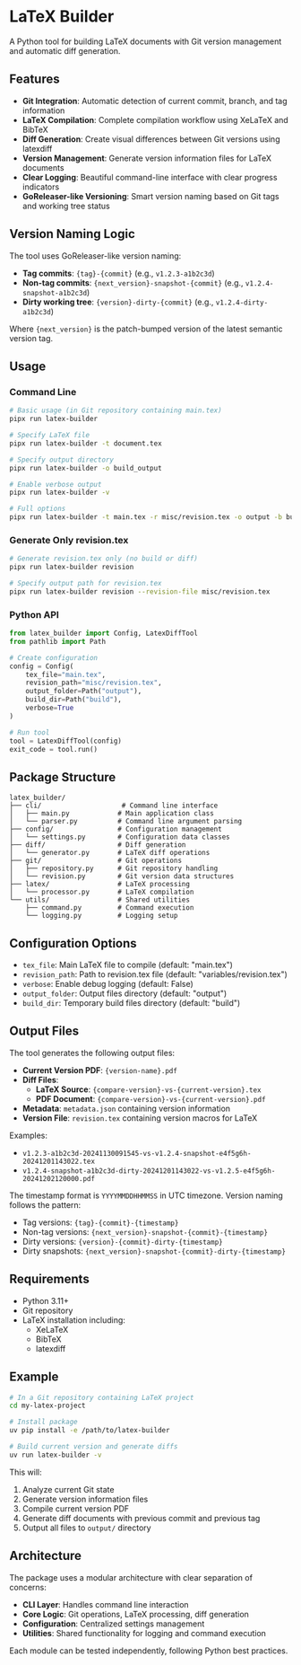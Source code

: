 # LaTeX Builder

A Python tool for building LaTeX documents with Git version management and automatic diff generation.

## Features

- **Git Integration**: Automatic detection of current commit, branch, and tag information
- **LaTeX Compilation**: Complete compilation workflow using XeLaTeX and BibTeX
- **Diff Generation**: Create visual differences between Git versions using latexdiff
- **Version Management**: Generate version information files for LaTeX documents
- **Clear Logging**: Beautiful command-line interface with clear progress indicators
- **GoReleaser-like Versioning**: Smart version naming based on Git tags and working tree status

## Version Naming Logic

The tool uses GoReleaser-like version naming:

- **Tag commits**: `{tag}-{commit}` (e.g., `v1.2.3-a1b2c3d`)
- **Non-tag commits**: `{next_version}-snapshot-{commit}` (e.g., `v1.2.4-snapshot-a1b2c3d`)
- **Dirty working tree**: `{version}-dirty-{commit}` (e.g., `v1.2.4-dirty-a1b2c3d`)

Where `{next_version}` is the patch-bumped version of the latest semantic version tag.

## Usage

### Command Line

```bash
# Basic usage (in Git repository containing main.tex)
pipx run latex-builder

# Specify LaTeX file
pipx run latex-builder -t document.tex

# Specify output directory
pipx run latex-builder -o build_output

# Enable verbose output
pipx run latex-builder -v

# Full options
pipx run latex-builder -t main.tex -r misc/revision.tex -o output -b build -v
```

### Generate Only revision.tex

```bash
# Generate revision.tex only (no build or diff)
pipx run latex-builder revision

# Specify output path for revision.tex
pipx run latex-builder revision --revision-file misc/revision.tex
```

### Python API

```python
from latex_builder import Config, LatexDiffTool
from pathlib import Path

# Create configuration
config = Config(
    tex_file="main.tex",
    revision_path="misc/revision.tex",
    output_folder=Path("output"),
    build_dir=Path("build"),
    verbose=True
)

# Run tool
tool = LatexDiffTool(config)
exit_code = tool.run()
```

## Package Structure

```
latex_builder/
├── cli/                    # Command line interface
│   ├── main.py            # Main application class
│   └── parser.py          # Command line argument parsing
├── config/                # Configuration management
│   └── settings.py        # Configuration data classes
├── diff/                  # Diff generation
│   └── generator.py       # LaTeX diff operations
├── git/                   # Git operations
│   ├── repository.py      # Git repository handling
│   └── revision.py        # Git version data structures
├── latex/                 # LaTeX processing
│   └── processor.py       # LaTeX compilation
└── utils/                 # Shared utilities
    ├── command.py         # Command execution
    └── logging.py         # Logging setup
```

## Configuration Options

- `tex_file`: Main LaTeX file to compile (default: "main.tex")
- `revision_path`: Path to revision.tex file (default: "variables/revision.tex")
- `verbose`: Enable debug logging (default: False)
- `output_folder`: Output files directory (default: "output")
- `build_dir`: Temporary build files directory (default: "build")

## Output Files

The tool generates the following output files:

- **Current Version PDF**: `{version-name}.pdf`
- **Diff Files**: 
  - **LaTeX Source**: `{compare-version}-vs-{current-version}.tex`
  - **PDF Document**: `{compare-version}-vs-{current-version}.pdf`
- **Metadata**: `metadata.json` containing version information
- **Version File**: `revision.tex` containing version macros for LaTeX

Examples:
- `v1.2.3-a1b2c3d-20241130091545-vs-v1.2.4-snapshot-e4f5g6h-20241201143022.tex`
- `v1.2.4-snapshot-a1b2c3d-dirty-20241201143022-vs-v1.2.5-e4f5g6h-20241202120000.pdf`

The timestamp format is `YYYYMMDDHHMMSS` in UTC timezone. Version naming follows the pattern:
- Tag versions: `{tag}-{commit}-{timestamp}`
- Non-tag versions: `{next_version}-snapshot-{commit}-{timestamp}`
- Dirty versions: `{version}-{commit}-dirty-{timestamp}`
- Dirty snapshots: `{next_version}-snapshot-{commit}-dirty-{timestamp}`

## Requirements

- Python 3.11+
- Git repository
- LaTeX installation including:
  - XeLaTeX
  - BibTeX
  - latexdiff

## Example

```bash
# In a Git repository containing LaTeX project
cd my-latex-project

# Install package
uv pip install -e /path/to/latex-builder

# Build current version and generate diffs
uv run latex-builder -v
```

This will:
1. Analyze current Git state
2. Generate version information files
3. Compile current version PDF
4. Generate diff documents with previous commit and previous tag
5. Output all files to `output/` directory

## Architecture

The package uses a modular architecture with clear separation of concerns:

- **CLI Layer**: Handles command line interaction
- **Core Logic**: Git operations, LaTeX processing, diff generation
- **Configuration**: Centralized settings management
- **Utilities**: Shared functionality for logging and command execution

Each module can be tested independently, following Python best practices.
